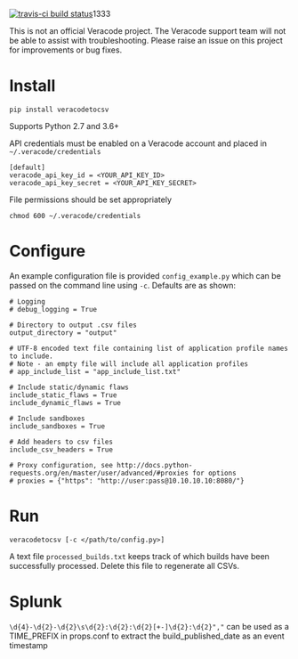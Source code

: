 [![travis-ci build status](https://travis-ci.org/ctcampbell/veracode-to-csv.svg?branch=master)](https://travis-ci.org/ctcampbell/veracode-to-csv)1333

This is not an official Veracode project. The Veracode support team will not be able to assist with troubleshooting. Please raise an issue on this project for improvements or bug fixes.

# Install

`pip install veracodetocsv`

Supports Python 2.7 and 3.6+

API credentials must be enabled on a Veracode account and placed in `~/.veracode/credentials`

    [default]
    veracode_api_key_id = <YOUR_API_KEY_ID>
    veracode_api_key_secret = <YOUR_API_KEY_SECRET>

File permissions should be set appropriately

    chmod 600 ~/.veracode/credentials

# Configure

An example configuration file is provided `config_example.py` which can be passed on the command line using `-c`. Defaults are as shown:

    # Logging
    # debug_logging = True
    
    # Directory to output .csv files
    output_directory = "output"
    
    # UTF-8 encoded text file containing list of application profile names to include.
    # Note - an empty file will include all application profiles
    # app_include_list = "app_include_list.txt"
    
    # Include static/dynamic flaws
    include_static_flaws = True
    include_dynamic_flaws = True
    
    # Include sandboxes
    include_sandboxes = True
    
    # Add headers to csv files
    include_csv_headers = True
    
    # Proxy configuration, see http://docs.python-requests.org/en/master/user/advanced/#proxies for options
    # proxies = {"https": "http://user:pass@10.10.10.10:8080/"}

# Run

    veracodetocsv [-c </path/to/config.py>]
    
A text file `processed_builds.txt` keeps track of which builds have been successfully processed. Delete this file to regenerate all CSVs.

# Splunk

`\d{4}-\d{2}-\d{2}\s\d{2}:\d{2}:\d{2}[+-]\d{2}:\d{2}","` can be used as a TIME_PREFIX in props.conf to extract the build_published_date as an event timestamp
